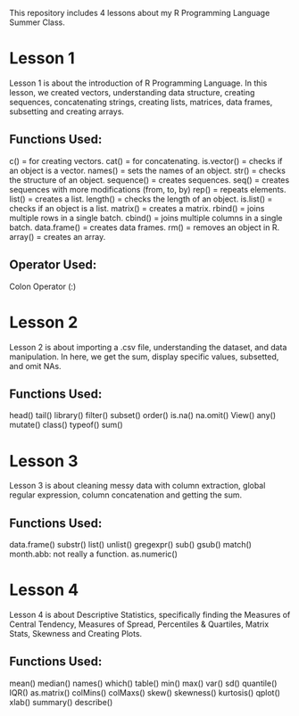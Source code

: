 This repository includes 4 lessons about my R Programming Language Summer Class.

# Lesson 1

Lesson 1 is about the introduction of R Programming Language. In this lesson, we created vectors, understanding data structure, creating sequences, concatenating strings, creating lists, matrices, data frames, subsetting and creating arrays.

## Functions Used:

c() = for creating vectors.
cat() = for concatenating.
is.vector() = checks if an object is a vector.
names() = sets the names of an object.
str() = checks the structure of an object.
sequence() = creates sequences.
seq() = creates sequences with more modifications (from, to, by)
rep() = repeats elements.
list() = creates a list.
length() = checks the length of an object.
is.list() = checks if an object is a list.
matrix() = creates a matrix.
rbind() = joins multiple rows in a single batch.
cbind() = joins multiple columns in a single batch.
data.frame() = creates data frames.
rm() = removes an object in R.
array() = creates an array.

## Operator Used:
Colon Operator (:)

# Lesson 2

Lesson 2 is about importing a .csv file, understanding the dataset, and data manipulation. In here, we get the sum, display specific values, subsetted, and omit NAs.

## Functions Used:

head()
tail()
library()
filter()
subset()
order()
is.na()
na.omit()
View()
any()
mutate()
class()
typeof()
sum()

# Lesson 3

Lesson 3 is about cleaning messy data with column extraction, global regular expression, column concatenation and getting the sum.

## Functions Used:

data.frame()
substr()
list()
unlist()
gregexpr()
sub()
gsub()
match()
month.abb: not really a function.
as.numeric()

# Lesson 4

Lesson 4 is about Descriptive Statistics, specifically finding the Measures of Central Tendency, Measures of Spread, Percentiles & Quartiles, Matrix Stats, Skewness and Creating Plots.

## Functions Used:

mean()
median()
names()
which()
table()
min()
max()
var()
sd()
quantile()
IQR()
as.matrix()
colMins()
colMaxs()
skew()
skewness()
kurtosis()
qplot()
xlab()
summary()
describe()